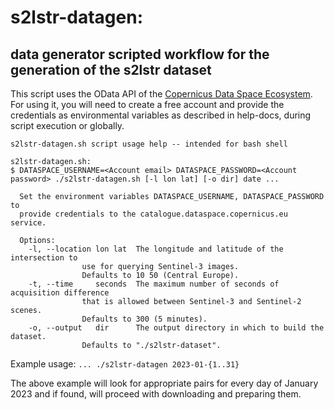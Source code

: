 # s2lstr-datagen:
## data generator scripted workflow for the generation of the s2lstr dataset

This script uses the OData API of the [Copernicus Data Space Ecosystem](https://dataspace.copernicus.eu).
For using it, you will need to create a free account and provide the credentials as environmental variables
as described in help-docs, during script execution or globally.


```shell
s2lstr-datagen.sh script usage help -- intended for bash shell
	
s2lstr-datagen.sh:
$ DATASPACE_USERNAME=<Account email> DATASPACE_PASSWORD=<Account password> ./s2lstr-datagen.sh [-l lon lat] [-o dir] date ...
  
  Set the environment variables DATASPACE_USERNAME, DATASPACE_PASSWORD to 
  provide credentials to the catalogue.dataspace.copernicus.eu service.

  Options:
	-l, --location lon lat	The longitude and latitude of the intersection to
				use for querying Sentinel-3 images.
				Defaults to 10 50 (Central Europe).
	-t, --time     seconds	The maximum number of seconds of acquisition difference
				that is allowed between Sentinel-3 and Sentinel-2 scenes.
				Defaults to 300 (5 minutes).
	-o, --output   dir      The output directory in which to build the dataset.
				Defaults to "./s2lstr-dataset".
```

Example usage:
`... ./s2lstr-datagen 2023-01-{1..31}`

The above example will look for appropriate pairs for every day of January 2023 and if found, will proceed with downloading and preparing them.
